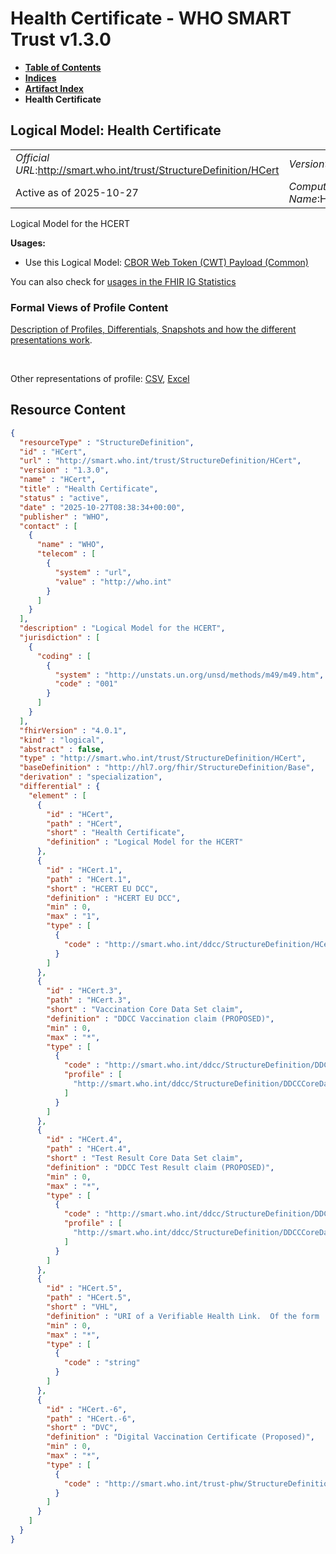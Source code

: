 # Health Certificate - WHO SMART Trust v1.3.0

* [**Table of Contents**](toc.md)
* [**Indices**](indices.md)
* [**Artifact Index**](artifacts.md)
* **Health Certificate**

## Logical Model: Health Certificate 

| | |
| :--- | :--- |
| *Official URL*:http://smart.who.int/trust/StructureDefinition/HCert | *Version*:1.3.0 |
| Active as of 2025-10-27 | *Computable Name*:HCert |

 
Logical Model for the HCERT 

**Usages:**

* Use this Logical Model: [CBOR Web Token (CWT) Payload (Common)](StructureDefinition-CWTPayload.md)

You can also check for [usages in the FHIR IG Statistics](https://packages2.fhir.org/xig/smart.who.int.trust|current/StructureDefinition/HCert)

### Formal Views of Profile Content

 [Description of Profiles, Differentials, Snapshots and how the different presentations work](http://build.fhir.org/ig/FHIR/ig-guidance/readingIgs.html#structure-definitions). 

 

Other representations of profile: [CSV](StructureDefinition-HCert.csv), [Excel](StructureDefinition-HCert.xlsx) 



## Resource Content

```json
{
  "resourceType" : "StructureDefinition",
  "id" : "HCert",
  "url" : "http://smart.who.int/trust/StructureDefinition/HCert",
  "version" : "1.3.0",
  "name" : "HCert",
  "title" : "Health Certificate",
  "status" : "active",
  "date" : "2025-10-27T08:38:34+00:00",
  "publisher" : "WHO",
  "contact" : [
    {
      "name" : "WHO",
      "telecom" : [
        {
          "system" : "url",
          "value" : "http://who.int"
        }
      ]
    }
  ],
  "description" : "Logical Model for the HCERT",
  "jurisdiction" : [
    {
      "coding" : [
        {
          "system" : "http://unstats.un.org/unsd/methods/m49/m49.htm",
          "code" : "001"
        }
      ]
    }
  ],
  "fhirVersion" : "4.0.1",
  "kind" : "logical",
  "abstract" : false,
  "type" : "http://smart.who.int/trust/StructureDefinition/HCert",
  "baseDefinition" : "http://hl7.org/fhir/StructureDefinition/Base",
  "derivation" : "specialization",
  "differential" : {
    "element" : [
      {
        "id" : "HCert",
        "path" : "HCert",
        "short" : "Health Certificate",
        "definition" : "Logical Model for the HCERT"
      },
      {
        "id" : "HCert.1",
        "path" : "HCert.1",
        "short" : "HCERT EU DCC",
        "definition" : "HCERT EU DCC",
        "min" : 0,
        "max" : "1",
        "type" : [
          {
            "code" : "http://smart.who.int/ddcc/StructureDefinition/HCertDCC"
          }
        ]
      },
      {
        "id" : "HCert.3",
        "path" : "HCert.3",
        "short" : "Vaccination Core Data Set claim",
        "definition" : "DDCC Vaccination claim (PROPOSED)",
        "min" : 0,
        "max" : "*",
        "type" : [
          {
            "code" : "http://smart.who.int/ddcc/StructureDefinition/DDCCCoreDataSet",
            "profile" : [
              "http://smart.who.int/ddcc/StructureDefinition/DDCCCoreDataSetVS"
            ]
          }
        ]
      },
      {
        "id" : "HCert.4",
        "path" : "HCert.4",
        "short" : "Test Result Core Data Set claim",
        "definition" : "DDCC Test Result claim (PROPOSED)",
        "min" : 0,
        "max" : "*",
        "type" : [
          {
            "code" : "http://smart.who.int/ddcc/StructureDefinition/DDCCCoreDataSet",
            "profile" : [
              "http://smart.who.int/ddcc/StructureDefinition/DDCCCoreDataSetTR"
            ]
          }
        ]
      },
      {
        "id" : "HCert.5",
        "path" : "HCert.5",
        "short" : "VHL",
        "definition" : "URI of a Verifiable Health Link.  Of the form 'vhlink:/eyJ1cmwiOiJodHRwczovL2Vo....' ",
        "min" : 0,
        "max" : "*",
        "type" : [
          {
            "code" : "string"
          }
        ]
      },
      {
        "id" : "HCert.-6",
        "path" : "HCert.-6",
        "short" : "DVC",
        "definition" : "Digital Vaccination Certificate (Proposed)",
        "min" : 0,
        "max" : "*",
        "type" : [
          {
            "code" : "http://smart.who.int/trust-phw/StructureDefinition/DVC"
          }
        ]
      }
    ]
  }
}

```
